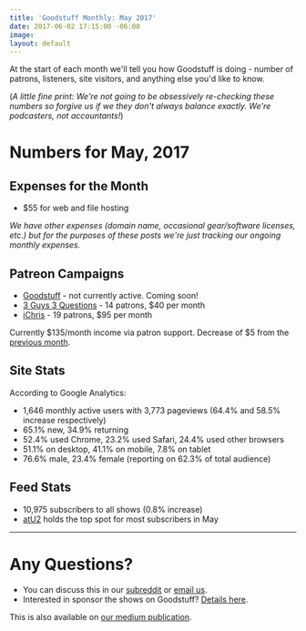 ```yaml
---
title: 'Goodstuff Monthly: May 2017'
date: 2017-06-02 17:15:00 -06:00
image: 
layout: default
---
```


At the start of each month we'll tell you how Goodstuff is doing - number of patrons, listeners, site visitors, and anything else you'd like to know.

(*A little fine print: We're not going to be obsessively re-checking these numbers so forgive us if we they don't always balance exactly. We're podcasters, not accountants!*)

# Numbers for May, 2017

## Expenses for the Month
* $55 for web and file hosting

*We have other expenses (domain name, occasional gear/software licenses, etc.) but for the purposes of these posts we're just tracking our ongoing monthly expenses.*

## Patreon Campaigns
* [Goodstuff](https://www.patreon.com/goodstuff) - not currently active. Coming soon!
* [3 Guys 3 Questions](https://www.patreon.com/3g3q) - 14 patrons, $40 per month
* [iChris](https://www.patreon.com/ichris) - 19 patrons, $95 per month

Currently $135/month income via patron support. Decrease of $5 from the [previous month](https://goodstuff.fm/2017/04/07/goodstuff-monthly-april-2017/).

## Site Stats
According to Google Analytics:

* 1,646 monthly active users with 3,773 pageviews (64.4% and 58.5% increase respectively)
* 65.1% new, 34.9% returning
* 52.4% used Chrome, 23.2% used Safari, 24.4% used other browsers
* 51.1% on desktop, 41.1% on mobile, 7.8% on tablet
* 76.6% male, 23.4% female (reporting on 62.3% of total audience)

## Feed Stats
* 10,975 subscribers to all shows (0.8% increase)
* [atU2](/atu2/) holds the top spot for most subscribers in May

***

# Any Questions?
* You can discuss this in our [subreddit](#) or <a href="mailto:contact@goodstuff.fm">email us</a>.
* Interested in sponsor the shows on Goodstuff? [Details here](https://goodstuff.fm/advertise/).

This is also available on [our medium publication](#).
